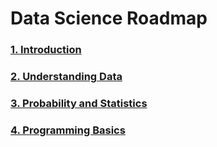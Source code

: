 # Data Science Roadmap

### [1. Introduction](/Data%20Science/Chapters/Introduction.md)
### [2. Understanding Data](/Data%20Science/Chapters/Understanding%20Data.md)
### [3. Probability and Statistics](/Data%20Science/Chapters/Probability%20and%20Statistics.md)
### [4. Programming Basics](/Data%20Science/Chapters/Programming%20Basics.md)
